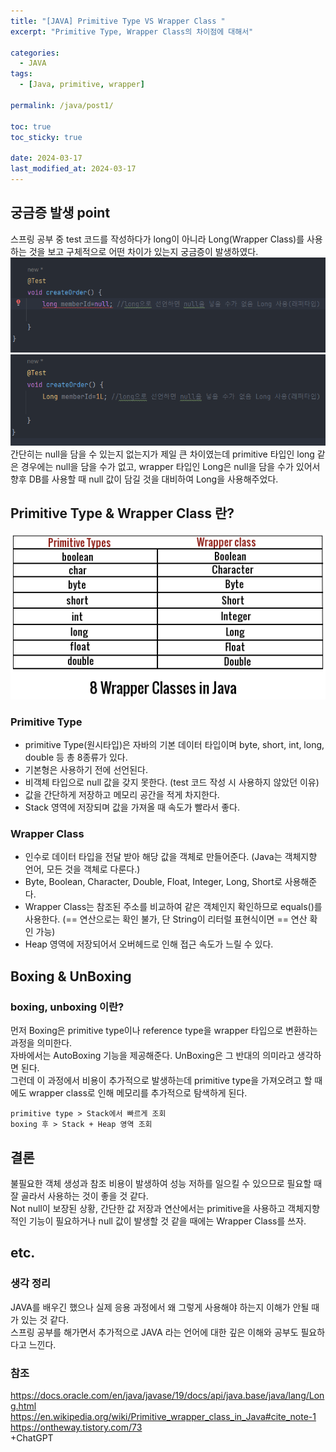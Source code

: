 ```yaml
---
title: "[JAVA] Primitive Type VS Wrapper Class "
excerpt: "Primitive Type, Wrapper Class의 차이점에 대해서"

categories:
  - JAVA
tags:
  - [Java, primitive, wrapper]

permalink: /java/post1/

toc: true
toc_sticky: true

date: 2024-03-17
last_modified_at: 2024-03-17
---
```

## 궁금증 발생 point  
스프링 공부 중 test 코드를 작성하다가 long이 아니라 Long(Wrapper Class)를 사용하는 것을 보고 구체적으로 어떤 차이가 있는지 궁금증이 발생하였다.
![output](/assets/images/posts_img/java-cate/long.png)
![output](/assets/images/posts_img/java-cate/long_wrapper.png)  
간단히는 null을 담을 수 있는지 없는지가 제일 큰 차이였는데 primitive 타입인 long 같은 경우에는 null을 담을 수가 없고, wrapper 타입인 Long은 null을 담을 수가 있어서 향후 DB를 사용할 때 null 값이 담길 것을 대비하여 Long을 사용해주었다.

## Primitive Type & Wrapper Class 란?  
![output](/assets/images/posts_img/java-cate/pri_wrap.png)
### Primitive Type  
* primitive Type(원시타입)은 자바의 기본 데이터 타입이며 byte, short, int, long, double 등 총 8종류가 있다.  
* 기본형은 사용하기 전에 선언된다.
* 비객체 타입으로 null 값을 갖지 못한다. (test 코드 작성 시 사용하지 않았던 이유)
* 값을 간단하게 저장하고 메모리 공간을 적게 차지한다.
* Stack 영역에 저장되며 값을 가져올 때 속도가 빨라서 좋다.  
### Wrapper Class  
* 인수로 데이터 타입을 전달 받아 해당 값을 객체로 만들어준다. (Java는 객체지향 언어, 모든 것을 객체로 다룬다.)  
* Byte, Boolean, Character, Double, Float, Integer, Long, Short로 사용해준다.
* Wrapper Class는 참조된 주소를 비교하여 같은 객체인지 확인하므로 equals()를 사용한다. (== 연산으로는 확인 불가, 단 String이 리터럴 표현식이면 == 연산 확인 가능)
* Heap 영역에 저장되어서 오버헤드로 인해 접근 속도가 느릴 수 있다.   
  
## Boxing & UnBoxing
### boxing, unboxing 이란?
먼저 Boxing은 primitive type이나 reference type을 wrapper 타입으로 변환하는 과정을 의미한다.  
자바에서는 AutoBoxing 기능을 제공해준다. UnBoxing은 그 반대의 의미라고 생각하면 된다.  
그런데 이 과정에서 비용이 추가적으로 발생하는데 primitive type을 가져오려고 할 때에도 wrapper class로 인해 메모리를 추가적으로 탐색하게 된다.  
```
primitive type > Stack에서 빠르게 조회  
boxing 후 > Stack + Heap 영역 조회
```  
  
## 결론  
불필요한 객체 생성과 참조 비용이 발생하여 성능 저하를 일으킬 수 있으므로 필요할 때 잘 골라서 사용하는 것이 좋을 것 같다.  
Not null이 보장된 상황, 간단한 값 저장과 연산에서는 primitive을 사용하고 객체지향적인 기능이 필요하거나 null 값이 발생할 것 같을 때에는 Wrapper Class를 쓰자.  


## etc.
### 생각 정리  
JAVA를 배우긴 했으나 실제 응용 과정에서 왜 그렇게 사용해야 하는지 이해가 안될 때가 있는 것 같다.  
스프링 공부를 해가면서 추가적으로 JAVA 라는 언어에 대한 깊은 이해와 공부도 필요하다고 느낀다.  

### 참조
https://docs.oracle.com/en/java/javase/19/docs/api/java.base/java/lang/Long.html
https://en.wikipedia.org/wiki/Primitive_wrapper_class_in_Java#cite_note-1
https://ontheway.tistory.com/73  
+ChatGPT
